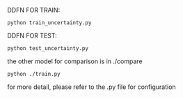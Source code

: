 DDFN FOR TRAIN:
```
python train_uncertainty.py
```
DDFN FOR TEST:

```
python test_uncertainty.py
```

the other model for comparison is in ./compare
```
python ./train.py
```
for more detail, please refer to the .py file for configuration
